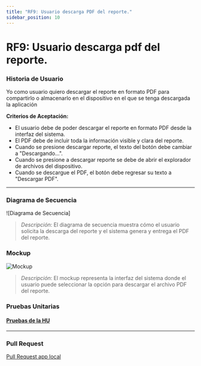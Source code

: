```yaml
---
title: "RF9: Usuario descarga PDF del reporte."  
sidebar_position: 10
---
```


# RF9: Usuario descarga pdf del reporte.

### Historia de Usuario

Yo como usuario quiero descargar el reporte en formato PDF para compartirlo o almacenarlo en el dispositivo en el que se tenga descargada la aplicación

  **Criterios de Aceptación:**
  - El usuario debe de poder descargar el reporte en formato PDF desde la interfaz del sistema.
  - El PDF debe de incluir toda la información visible y clara del reporte.
  - Cuando se presione descargar reporte, el texto del botón debe cambiar a "Descargando...".
  - Cuando se presione a descargar reporte se debe de abrir el explorador de archivos del dispositivo.
  - Cuando se descargue el PDF, el botón debe regresar su texto a "Descargar PDF".

---

### Diagrama de Secuencia

![Diagrama de Secuencia] 

> *Descripción*: El diagrama de secuencia muestra cómo el usuario solicita la descarga del reporte y el sistema genera y entrega el PDF del reporte.

### Mockup

![Mockup](./mockups/mockupRF9.png)

> *Descripción*: El mockup representa la interfaz del sistema donde el usuario puede seleccionar la opción para descargar el archivo PDF del reporte.

### Pruebas Unitarias 

#### [Pruebas de la HU](https://docs.google.com/spreadsheets/d/1W-JW32dTsfI22-Yl5LydMhiu-oXHH_xo3hWvK6FHeLw/edit?gid=177557881#gid=177557881)

---

### Pull Request
[Pull Request app local](https://github.com/CodeAnd-Co/App-Local-TracTech/pull/27)
